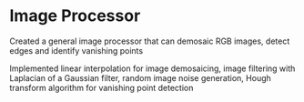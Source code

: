 # Image Processor
 
Created a general image processor that can demosaic RGB images, detect edges and identify vanishing points

Implemented linear interpolation for image demosaicing, image filtering with Laplacian of a Gaussian filter, random image noise generation, Hough transform algorithm for vanishing point detection
